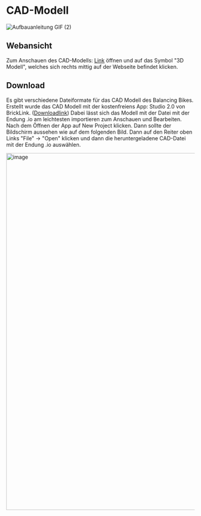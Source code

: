 # CAD-Modell

![Aufbauanleitung GIF (2)](https://github.com/ITMimi/Selfbalancing-Lego-Spike-bike/assets/153182286/ac4b700d-944a-4121-8323-258da6c6a848)

## Webansicht

Zum Anschauen des CAD-Modells: [Link](https://www.bricklink.com/v3/studio/design.page?idModel=501407) öffnen und auf das Symbol "3D Modell", welches sich rechts mittig auf der Webseite befindet klicken.

## Download


Es gibt verschiedene Dateiformate für das CAD Modell des Balancing Bikes. 
Erstellt wurde das CAD Modell mit der kostenfreiens App: Studio 2.0 von BrickLink. ([Downloadlink](https://www.bricklink.com/v3/studio/download.page)) 
Dabei lässt sich das Modell mit der Datei mit der Endung .io am leichtesten importieren zum Anschauen und Bearbeiten. 
Nach dem Öffnen der App auf New Project klicken. Dann sollte der Bildschirm aussehen wie auf dem folgenden Bild. Dann auf den Reiter oben Links "File" -> "Open" klicken und dann die heruntergeladene CAD-Datei mit der Endung .io auswählen. 

<img width="953" alt="image" src="https://github.com/ITMimi/Selfbalancing-Lego-Spike-bike/assets/153181616/9e54e68c-6ba1-4490-859f-18de0af0ad80">

